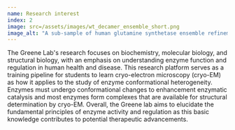 ```yaml
---
name: Research interest
index: 2
image: src=/assets/images/wt_decamer_ensemble_short.png
image_alt: "A sub-sample of human glutamine synthetase ensemble refinement models overlayed."  
---
```


The Greene Lab's research focuses on biochemistry, molecular biology, and structural biology, with an emphasis on understanding enzyme function and regulation in human health and disease. This research platform serves as a training pipeline for students to learn cryo-electron microscopy (cryo-EM) as how it applies to the study of enzyme conformational heterogeneity. Enzymes must undergo conformational changes to enhancement enzymatic catalysis and most enzymes form complexes that are available for structural determination by cryo-EM. Overall, the Greene lab aims to elucidate the fundamental principles of enzyme activity and regulation as this basic knowledge contributes to potential therapeutic advancements.
